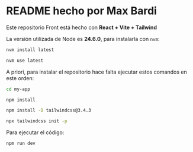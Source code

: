 # README hecho por Max Bardi

Este repositorio Front está hecho con **React + Vite + Tailwind**

La versión utilizada de Node es **24.6.0**, para instalarla con `nvm`:

```bash
nvm install latest
```
```bash
nvm use latest
```

A priori, para instalar el repositorio hace falta ejecutar estos comandos en este orden:

```bash
cd my-app
```
```bash
npm install
```
```bash
npm install -D tailwindcss@3.4.3
```
```bash
npx tailwindcss init -p
```
Para ejecutar el código:
```bash
npm run dev
```
